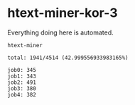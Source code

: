 # htext-miner-kor-3

Everything doing here is automated.

```
htext-miner

total: 1941/4514 (42.999556933983165%)

job0: 345
job1: 343
job2: 491
job3: 380
job4: 382
```